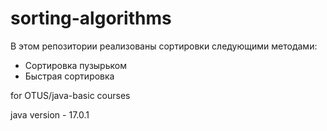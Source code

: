 # sorting-algorithms

В этом репозитории реализованы сортировки следующими методами:
- Сортировка пузырьком
- Быстрая сортировка

for OTUS/java-basic courses

java version - 17.0.1
